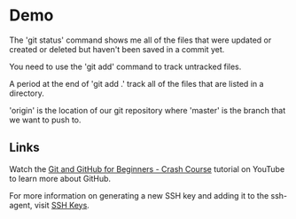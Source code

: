 # Demo

The 'git status' command shows me all of the files that were updated or created or deleted but haven't been saved in a
commit yet.

You need to use the 'git add' command to track untracked files.

A period at the end of 'git add .' track all of the files that are listed in a directory.

'origin' is the location of our git repository where 'master' is the branch that we want to push to.

## Links

Watch the [Git and GitHub for Beginners - Crash Course](https://youtu.be/RGOj5yH7evk) tutorial on YouTube to learn more about GitHub.


For more information on generating a new SSH key and adding it to the ssh-agent, visit [SSH Keys](https://docs.github.com/en/github/authenticating-to-github/generating-a-new-ssh-key-and-adding-it-to-the-ssh-agent).
